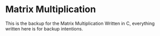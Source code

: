 # Matrix Multiplication

This is the backup for the Matrix Multiplication Written in C, everything written here is for backup intentions.

